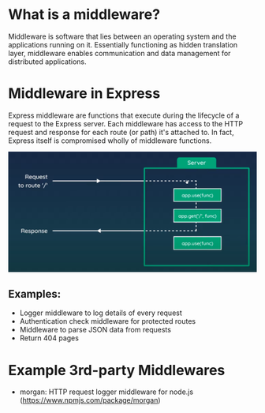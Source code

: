 # What is a middleware?
Middleware is software that lies between an operating system and the applications running on it. Essentially functioning as hidden translation layer, middleware enables communication and data management for distributed applications.

# Middleware in Express
Express middleware are functions that execute during the lifecycle of a request to the Express server. Each middleware has access to the HTTP request and response for each route (or path) it's attached to. In fact, Express itself is compromised wholly of middleware functions.

![Middlewares in Express](./docs/express-middleware.png)

## Examples:

- Logger middleware to log details of every request
- Authentication check middleware for protected routes
- Middleware to parse JSON data from requests
- Return 404 pages

# Example 3rd-party Middlewares

- morgan: HTTP request logger middleware for node.js (https://www.npmjs.com/package/morgan)
